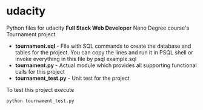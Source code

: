 # udacity
Python files for udacity **Full Stack Web Developer** Nano Degree course's Tournament project

- **tournament.sql** - File with SQL commands to create the database and tables for the project. You can copy the lines and run it in PSQL shell or invoke everything in this file by psql example.sql
- **tournament.py** - Actual module which provides all supporting functional calls for this project
- **tournament_test.py** - Unit test for the project

To test this project execute

```python tournament_test.py```


